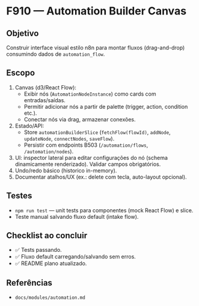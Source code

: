 # F910 — Automation Builder Canvas

## Objetivo
Construir interface visual estilo n8n para montar fluxos (drag-and-drop) consumindo dados de `automation_flow`.

## Escopo
1. Canvas (d3/React Flow):
   - Exibir nós (`AutomationNodeInstance`) como cards com entradas/saídas.
   - Permitir adicionar nós a partir de palette (trigger, action, condition etc.).
   - Conectar nós via drag, armazenar conexões.
2. Estado/API:
   - Store `automationBuilderSlice` (`fetchFlow(flowId)`, `addNode`, `updateNode`, `connectNodes`, `saveFlow`).
   - Persistir com endpoints B503 (`/automation/flows`, `/automation/nodes`).
3. UI: inspector lateral para editar configurações do nó (schema dinamicamente renderizado). Validar campos obrigatórios.
4. Undo/redo básico (historico in-memory).
5. Documentar atalhos/UX (ex.: delete com tecla, auto-layout opcional).

## Testes
- `npm run test` — unit tests para componentes (mock React Flow) e slice.
- Teste manual salvando fluxo default (intake flow).

## Checklist ao concluir
- ✅ Tests passando.
- ✅ Fluxo default carregando/salvando sem erros.
- ✅ README plano atualizado.

## Referências
- `docs/modules/automation.md`
